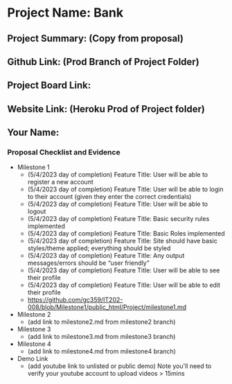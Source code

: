# Project Name: Bank
## Project Summary: (Copy from proposal)
## Github Link: (Prod Branch of Project Folder)
## Project Board Link: 
## Website Link: (Heroku Prod of Project folder)
## Your Name:

 
 
### Proposal Checklist and Evidence

- Milestone 1
  - (5/4/2023 day of completion) Feature Title: User will be able to register a new account
  - (5/4/2023 day of completion) Feature Title: User will be able to login to their account (given they enter the correct credentials)
  - (5/4/2023 day of completion) Feature Title: User will be able to logout
  - (5/4/2023 day of completion) Feature Title: Basic security rules implemented
  - (5/4/2023 day of completion) Feature Title: Basic Roles implemented
  - (5/4/2023 day of completion) Feature Title: Site should have basic styles/theme applied; everything should be styled
  - (5/4/2023 day of completion) Feature Title: Any output messages/errors should be “user friendly”
  - (5/4/2023 day of completion) Feature Title: User will be able to see their profile
  - (5/4/2023 day of completion) Feature Title: User will be able to edit their profile
  - https://github.com/gc359/IT202-008/blob/Milestone1/public_html/Project/milestone1.md
- Milestone 2
  - (add link to milestone2.md from milestone2 branch)
- Milestone 3
  - (add link to milestone3.md from milestone3 branch)
- Milestone 4
  - (add link to milestone4.md from milestone4 branch)
- Demo Link
  - (add youtube link to unlisted or public demo) Note you'll need to verify your youtube account to upload videos > 15mins